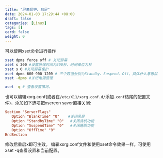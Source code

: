 ```yaml
---
title: "屏幕保护、息屏"
date: 2024-01-03 17:29:44 +08:00
draft: false
categories: [Linux]
tags: []
card: false
weight: 0
---
```


可以使用xset命令进行操作

```bash
xset dpms force off # 关闭屏幕
xset s 300 #设置屏保时间为300秒，时间单位为秒
xset s 0 #关闭屏幕保护
xset dpms 600 900 1200 # 三个数值分别为Standby、Suspend、Off，具体什么意思就不多说了，单位秒
xset -dpms #关闭电源管理

xset -q # 查看设置情况。
```

也可以编辑xorg.conf(或者在`/etc/X11/xorg.conf.d/`添加`.conf`结尾的配置文件)，添加如下选项把xscreen saver直接关闭:

```conf
Section "ServerFlags"
   Option "BlankTime" "0"    #关闭黑屏
   Option "StandbyTime" "0"   #关闭待机功能
   Option "SuspendTime" "0"   #关闭睡眠功能
   Option "OffTime" "0"
EndSection
```

修改后重启x即可生效。 
编辑xorg.conf文件和使用xset命令效果一样，可使用xset -q查看设置和当前配置。



